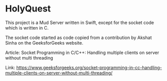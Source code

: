 # HolyQuest
This project is a Mud Server written in Swift, except for the socket code which is written in C.

The socket code started as code copied from a contribution by Akshat Sinha on the GeeksforGeeks website.

Article:
Socket Programming in C/C++: Handling multiple clients on server without multi threading

Link:
https://www.geeksforgeeks.org/socket-programming-in-cc-handling-multiple-clients-on-server-without-multi-threading/
